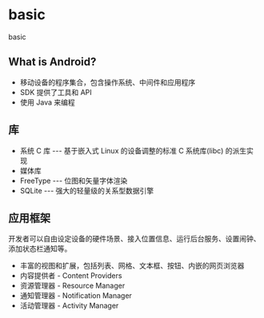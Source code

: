 # basic 
basic

## What is Android?

* 移动设备的程序集合，包含操作系统、中间件和应用程序
* SDK 提供了工具和 API
* 使用 Java 来编程



## 库

* 系统 C 库  --- 基于嵌入式 Linux 的设备调整的标准 C 系统库(libc) 的派生实现
* 媒体库
* FreeType  --- 位图和矢量字体渲染
* SQLite	--- 强大的轻量级的关系型数据引擎



## 应用框架

开发者可以自由设定设备的硬件场景、接入位置信息、运行后台服务、设置闹钟、添加状态栏通知等。

* 丰富的视图和扩展，包括列表、网格、文本框、按钮、内嵌的网页浏览器
* 内容提供者 - Content Providers
* 资源管理器 - Resource Manager
* 通知管理器 - Notification Manager
* 活动管理器 - Activity Manager
